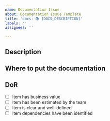 ```yaml
---
name: Documentation Issue
about: Documentation Issue Template
title: 'docs: 📚 [DOCS_DESCRIPTION]'
labels: ''
assignees: ''

---
```


## Description

## Where to put the documentation

## DoR
- [ ] Item has business value
- [ ] Item has been estimated by the team
- [ ] Item is clear and well-defined
- [ ] Item dependencies have been identified
